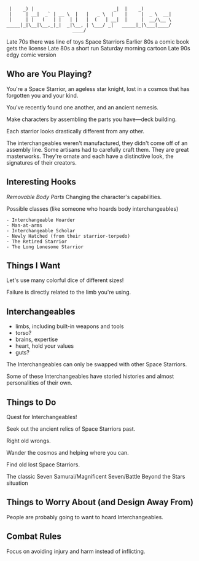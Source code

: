 ```
 |    _) |                             _|  |    _)           
 |     | __|  _` | __ \  |   |   _ \  |    |     |  _ \  __| 
 |     | |   (   | |   | |   |  (   | __|  |     |  __/\__ \ 
_____|_|\__|\__,_|_|  _|\__, | \___/ _|   _____|_|\___|____/ 
                        ____/                                
```
Late 70s there was line of toys Space Starriors
Earlier 80s a comic book gets the license
Late 80s a short run Saturday morning cartoon
Late 90s edgy comic version

## Who are You Playing?

You're a Space Starrior, an ageless star knight, lost in a cosmos that has forgotten you and your kind.

You've recently found one another, and an ancient nemesis.

Make characters by assembling the parts you have—deck building.

Each starrior looks drastically different from any other.

The interchangeables weren't manufactured, they didn't come off of an assembly line. Some artisans had to carefully craft them. They are great masterworks. They're ornate and each have a distinctive look, the signatures of their creators.

## Interesting Hooks

*Removable Body Parts* Changing the character's capabilities.

Possible classes (like someone who hoards body interchangeables)

    - Interchangeable Hoarder
    - Man-at-arms
    - Interchangeable Scholar
    - Newly Hatched (from their starrior-torpedo)
    - The Retired Starrior
    - The Long Lonesome Starrior

## Things I Want

Let's use many colorful dice of different sizes!

Failure is directly related to the limb you're using.

## Interchangeables

- limbs, including built-in weapons and tools
- torso?
- brains, expertise
- heart, hold your values
- guts?

The Interchangeables can only be swapped with other Space Starriors.

Some of these Interchangeables have storied histories and almost personalities of their own.

## Things to Do

Quest for Interchangeables!

Seek out the ancient relics of Space Starriors past.

Right old wrongs.

Wander the cosmos and helping where you can.

Find old lost Space Starriors.

The classic Seven Samurai/Magnificent Seven/Battle Beyond the Stars situation

## Things to Worry About (and Design Away From)

People are probably going to want to hoard Interchangeables.

## Combat Rules

Focus on avoiding injury and harm instead of inflicting.
